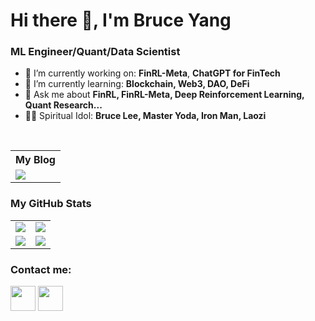 # Hi there 👋, I'm Bruce Yang
### ML Engineer/Quant/Data Scientist

- 🔭 I’m currently working on: __FinRL-Meta__, __ChatGPT for FinTech__
- 🌱 I’m currently learning: __Blockchain, Web3, DAO, DeFi__
- 💬 Ask me about __FinRL, FinRL-Meta, Deep Reinforcement Learning, Quant Research...__
- 🦸‍♂️ Spiritual Idol: __Bruce Lee, Master Yoda, Iron Man, Laozi__

<br/>


<table>
    <tr>
        <th>My Blog</th>
    </tr>
    <tr>
        <td>
            <a href="https://ai4finance.medium.com/"><img src="https://www.vectorlogo.zone/logos/medium/medium-ar21.svg"/></a>
        </td>
    </tr>
</table>



### My GitHub Stats

<table>
    <tr>
        <td>
            <img src="https://github-profile-trophy.vercel.app/?username=bruceyanghy&row=3&column=4&no-bg=true"/>
        </td>
        <td>
            <img src="https://github-readme-streak-stats.herokuapp.com/?user=bruceyanghy"/>
        </td> 
    </tr>
    <tr>
        <td>
            <img src="https://github-readme-stats.vercel.app/api?username=bruceyanghy&count_private=true&show_icons=true&theme=synthwave"/>
        </td>
        <td>
            <img src="https://github-readme-stats.vercel.app/api/top-langs/?username=bruceyanghy&langs_count=10&layout=compact&hide=php,scss,css,html,batchfile,gherkin,freemarker,xslt,tsql,ruby"/>
        </td>
    </tr>
</table>

<!-- 
###  [Education Channel](https://github.com/AI4Finance-Foundation/AI4Finance-Education)

<table>
    <tr>
        <td>
            <img width="450" alt="AI4Finance-Education" src="https://user-images.githubusercontent.com/31713746/201136813-9275e598-11d7-4f85-8f66-cca93b8a6de5.png">
        </td>
    </tr>
</table> -->



### Contact me:

<a href="https://twitter.com/By_FinTech"><img src="https://www.vectorlogo.zone/logos/twitter/twitter-icon.svg" width="40" height="40"/></a>
<a href="https://www.linkedin.com/in/brucehy/"><img src="https://www.vectorlogo.zone/logos/linkedin/linkedin-icon.svg" width="40" height="40"/></a>

